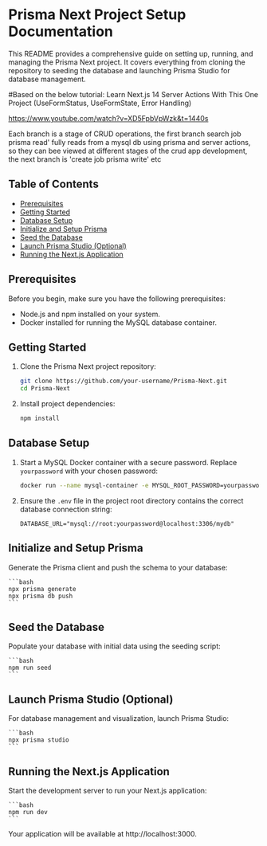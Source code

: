 # Prisma Next Project Setup Documentation

This README provides a comprehensive guide on setting up, running, and managing the Prisma Next project. It covers everything from cloning the repository to seeding the database and launching Prisma Studio for database management. 

#Based on the below tutorial:
Learn Next.js 14 Server Actions With This One Project (UseFormStatus, UseFormState, Error Handling)

https://www.youtube.com/watch?v=XD5FpbVpWzk&t=1440s


Each branch is a stage of CRUD operations, the first branch search job prisma read' fully reads from a mysql db using prisma and server actions,
so they can bee viewed at different stages of the crud app development, the next branch is 'create job prisma write' etc 

## Table of Contents

- [Prerequisites](#prerequisites)
- [Getting Started](#getting-started)
- [Database Setup](#database-setup)
- [Initialize and Setup Prisma](#initialize-and-setup-prisma)
- [Seed the Database](#seed-the-database)
- [Launch Prisma Studio (Optional)](#launch-prisma-studio-optional)
- [Running the Next.js Application](#running-the-nextjs-application)

## Prerequisites

Before you begin, make sure you have the following prerequisites:

- Node.js and npm installed on your system.
- Docker installed for running the MySQL database container.

## Getting Started

1. Clone the Prisma Next project repository:

    ```bash
    git clone https://github.com/your-username/Prisma-Next.git
    cd Prisma-Next
    ```

2. Install project dependencies:

    ```bash
    npm install
    ```

## Database Setup

1. Start a MySQL Docker container with a secure password. Replace `yourpassword` with your chosen password:

    ```bash
    docker run --name mysql-container -e MYSQL_ROOT_PASSWORD=yourpassword -p 3306:3306 -d mysql:latest
    ```

2. Ensure the `.env` file in the project root directory contains the correct database connection string:

    ```env
    DATABASE_URL="mysql://root:yourpassword@localhost:3306/mydb"
    ```

## Initialize and Setup Prisma

Generate the Prisma client and push the schema to your database:

    ```bash
    npx prisma generate
    npx prisma db push
    ```

## Seed the Database

Populate your database with initial data using the seeding script:

    ```bash
    npm run seed
    ```

## Launch Prisma Studio (Optional)

For database management and visualization, launch Prisma Studio:

    ```bash
    npx prisma studio
    ```


## Running the Next.js Application

Start the development server to run your Next.js application:

    ```bash
    npm run dev
    ```

Your application will be available at http://localhost:3000.

